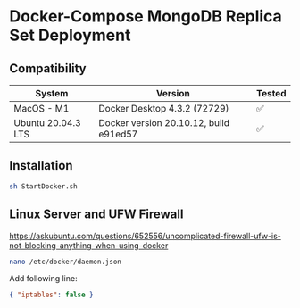 # Docker-Compose MongoDB Replica Set Deployment

## Compatibility

| System             | Version                                | Tested |
| ------------------ | -------------------------------------- | ------ |
| MacOS - M1         | Docker Desktop 4.3.2 (72729)           | ✅     |
| Ubuntu 20.04.3 LTS | Docker version 20.10.12, build e91ed57 | ✅     |

## Installation

```sh
sh StartDocker.sh
```

## Linux Server and UFW Firewall

https://askubuntu.com/questions/652556/uncomplicated-firewall-ufw-is-not-blocking-anything-when-using-docker

```sh
nano /etc/docker/daemon.json
```

Add following line:

```json
{ "iptables": false }
```
